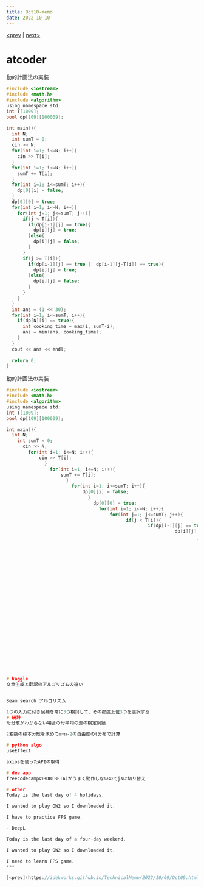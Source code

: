 ```yaml
---
title: Oct10-memo 
date: 2022-10-10 
---
```


[<prev](https://idekworks.github.io/TechnicalMemo/2022/10/09/Oct09.html) | [next>](https://idekworks.github.io/TechnicalMemo/2022/10/11/Oct11.html) 

# atcoder
動的計画法の実装

```c
#include <iostream>
#include <math.h>
#include <algorithm>
using namespace std;
int T[1009];
bool dp[109][100009];

int main(){
  int N;
  int sumT = 0;
  cin >> N;
  for(int i=1; i<=N; i++){
    cin >> T[i];
  }
  for(int i=1; i<=N; i++){
    sumT += T[i];
  }
  for(int i=1; i<=sumT; i++){
    dp[0][i] = false;
  }
  dp[0][0] = true;
  for(int i=1; i<=N; i++){
    for(int j=1; j<=sumT; j++){
      if(j < T[i]){
        if(dp[i-1][j] == true){
          dp[i][j] = true;
        }else{
          dp[i][j] = false;
        }
      }
      if(j >= T[i]){
        if(dp[i-1][j] == true || dp[i-1][j-T[i]] == true){
          dp[i][j] = true;
        }else{
          dp[i][j] = false;
        }
      }
    }
  }
  int ans = (1 << 30);
  for(int i=1; i<=sumT; i++){
    if(dp[N][i] == true){
      int cooking_time = max(i, sumT-i);
      ans = min(ans, cooking_time);
    }
  }
  cout << ans << endl;
  
  return 0;
}
```

動的計画法の実装

```c
#include <iostream>
#include <math.h>
#include <algorithm>
using namespace std;
int T[1009];
bool dp[109][100009];

int main(){
  int N;
    int sumT = 0;
      cin >> N;
        for(int i=1; i<=N; i++){
            cin >> T[i];
              }
                for(int i=1; i<=N; i++){
                    sumT += T[i];
                      }
                        for(int i=1; i<=sumT; i++){
                            dp[0][i] = false;
                              }
                                dp[0][0] = true;
                                  for(int i=1; i<=N; i++){
                                      for(int j=1; j<=sumT; j++){
                                            if(j < T[i]){
                                                    if(dp[i-1][j] == true){
                                                              dp[i][j] = true;
                                                                      }else{
                                                                                dp[i][j] = false;
                                                                                        }
                                                                                              }
                                                                                                    if(j >= T[i]){
                                                                                                            if(dp[i-1][j] == true || dp[i-1][j-T[i]] == true){
                                                                                                                      dp[i][j] = true;
                                                                                                                              }else{
                                                                                                                                        dp[i][j] = false;
                                                                                                                                                }
                                                                                                                                                      }
                                                                                                                                                          }
                                                                                                                                                            }
                                                                                                                                                              int ans = (1 << 30);
                                                                                                                                                                for(int i=1; i<=sumT; i++){
                                                                                                                                                                    if(dp[N][i] == true){
                                                                                                                                                                          int cooking_time = max(i, sumT-i);
                                                                                                                                                                                ans = min(ans, cooking_time);
                                                                                                                                                                                    }
                                                                                                                                                                                      }
                                                                                                                                                                                        cout << ans << endl;
                                                                                                                                                                                          
                                                                                                                                                                                            return 0;
                                                                                                                                                                                            }
                                                                                                                                                                                            ```
# kaggle
文章生成と翻訳のアルゴリズムの違い


Beam search アルゴリズム

1つの入力に付き候補を常に3つ検討して、その都度上位3つを選択する
# 統計
母分散がわからない場合の母平均の差の検定例題

2変数の標本分散を求めてm+n-2の自由度のt分布で計算

# python algo
useEffect

axiosを使ったAPIの取得

# dev app
freecodecampのRDB(BETA)がうまく動作しないのでjsに切り替え

# other
Today is the last day of 4 holidays.

I wanted to play OW2 so I downloaded it.

I have to practice FPS game.

- DeepL

Today is the last day of a four-day weekend.

I wanted to play OW2 so I downloaded it.

I need to learn FPS game.
***

[<prev](https://idekworks.github.io/TechnicalMemo/2022/10/09/Oct09.html) | [next>](https://idekworks.github.io/TechnicalMemo/2022/10/11/Oct11.html)

